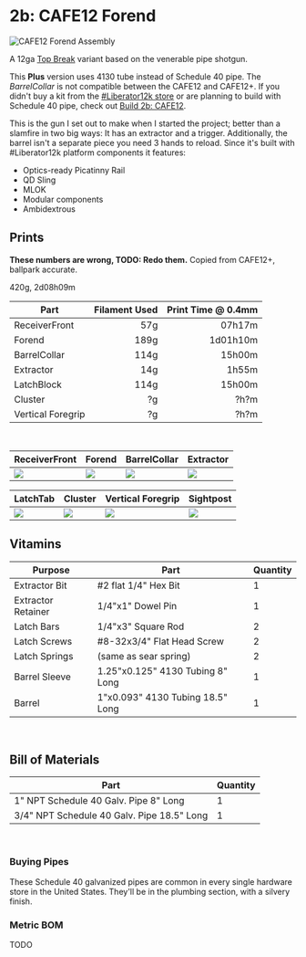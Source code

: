 # 2b: CAFE12 Forend
![CAFE12 Forend Assembly](TopBreak_CAFE12/Assembly.jpg)

A 12ga [Top Break](TopBreak.md) variant based on the venerable pipe shotgun.

This **Plus** version uses 4130 tube instead of Schedule 40 pipe.
The *BarrelCollar* is not compatible between the CAFE12 and CAFE12+.
If you didn't buy a kit from the
[\#Liberator12k store](https://liberator12k.com/store/)
or are planning to build with Schedule 40 pipe, check out
[Build 2b: CAFE12](TopBreak_CAFE12.md).

This is the gun I set out to make when I started the project;
better than a slamfire in two big ways:
It has an extractor and a trigger.
Additionally, the barrel isn't a separate piece you need 3 hands to reload.
Since it's built with \#Liberator12k platform components it features:

* Optics-ready Picatinny Rail
* QD Sling
* MLOK
* Modular components
* Ambidextrous

<!-- NEW PAGE -->
## Prints
**These numbers are wrong, TODO: Redo them.** Copied from CAFE12+, ballpark accurate.

420g, 2d08h09m

| Part              | Filament Used | Print Time @ 0.4mm |
|-------------------|-------------: |------------------: |
| ReceiverFront     | 57g           |   07h17m           |
| Forend            | 189g          | 1d01h10m           |
| BarrelCollar      | 114g          |   15h00m           |
| Extractor         | 14g           |    1h55m           |
| LatchBlock        | 114g          |   15h00m           |
| Cluster           | ?g            |   ?h?m             |
| Vertical Foregrip | ?g            |   ?h?m             |
<br/>

|ReceiverFront|Forend|BarrelCollar|Extractor|
|-|-|-|-|
|![](TopBreak_CAFE12/Prints/ReceiverFront_thumb.jpg)|![](TopBreak_CAFE12/Prints/Forend_thumb.jpg)|![](TopBreak_CAFE12/Prints/BarrelCollar_thumb.jpg)|![](TopBreak_CAFE12/Prints/Extractor_thumb.jpg)|

|LatchTab|Cluster|Vertical Foregrip|Sightpost|
|-|-|-|-|
|![](TopBreak_CAFE12/Prints/LatchTab_thumb.jpg)|![](TopBreak_CAFE12/Prints/Cluster_thumb.jpg)|![](TopBreak_CAFE12/Prints/VerticalForegrip_thumb.jpg)|![](TopBreak_CAFE12/Prints/Sightpost_thumb.jpg)|

## Vitamins
| Purpose                | Part                             | Quantity |
|------------------------|----------------------------------|----------|
| Extractor Bit          | #2 flat 1/4" Hex Bit             | 1        |
| Extractor Retainer     | 1/4"x1" Dowel Pin                | 1        |
| Latch Bars             | 1/4"x3" Square Rod               | 2        |
| Latch Screws           | #8-32x3/4" Flat Head Screw       | 2        |
| Latch Springs          | (same as sear spring)            | 2        |
| Barrel Sleeve          | 1.25"x0.125" 4130 Tubing 8" Long | 1        |
| Barrel                 | 1"x0.093" 4130 Tubing 18.5" Long | 1        |
<br/>

## Bill of Materials
| Part                                       | Quantity |
|--------------------------------------------|----------|
| 1" NPT Schedule 40 Galv. Pipe 8" Long      | 1        |
| 3/4" NPT Schedule 40 Galv. Pipe 18.5" Long | 1        |
<br/>

### Buying Pipes
These Schedule 40 galvanized pipes are common in every single hardware store in
the United States. They'll be in the plumbing section, with a silvery finish.



### Metric BOM
TODO
